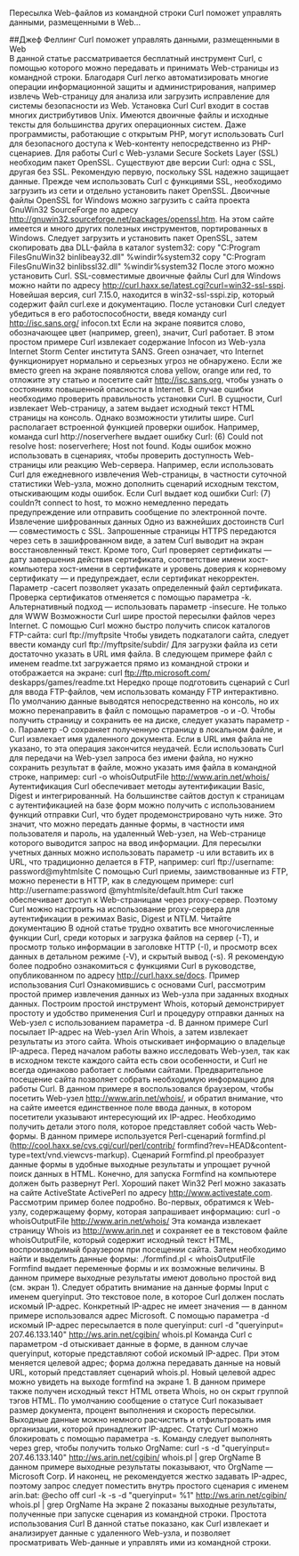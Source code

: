 Пересылка Web-файлов из командной строки
Curl поможет управлять данными, размещенными в Web...

##Джеф Феллинг
Curl поможет управлять данными, размещенными в Web  
В данной статье рассматривается бесплатный инструмент Curl, с помощью которого можно передавать и принимать Web-страницы из командной строки. Благодаря Curl легко автоматизировать многие операции информационной защиты и администрирования, например извлечь Web-страницу для анализа или загрузить исправление для системы безопасности из Web.
Установка Curl
Curl входит в состав многих дистрибутивов Unix. Имеются двоичные файлы и исходные тексты для большинства других операционных систем. Даже программисты, работающие с открытым PHP, могут использовать Curl для безопасного доступа к Web-контенту непосредственно из PHP-сценариев.
Для работы Curl с Web-узлами Secure Sockets Layer (SSL) необходим пакет OpenSSL. Существуют две версии Curl: одна с SSL, другая без SSL. Рекомендую первую, поскольку SSL надежно защищает данные.
Прежде чем использовать Curl с функциями SSL, необходимо загрузить из сети и отдельно установить пакет OpenSSL. Двоичные файлы OpenSSL for Windows можно загрузить с сайта проекта GnuWin32 SourceForge по адресу http://gnuwin32.sourceforge.net/packages/openssl.htm. На этом сайте имеется и много других полезных инструментов, портированных в Windows.
Следует загрузить и установить пакет OpenSSL, затем скопировать два DLL-файла в каталог system32:
copy "C:Program
FilesGnuWin32
binlibeay32.dll"
%windir%system32
copy "C:Program
FilesGnuWin32
binlibssl32.dll"
%windir%system32
После этого можно установить Curl. SSL-совместимые двоичные файлы Curl для Windows можно найти по адресу http://curl.haxx.se/latest.cgi?curl=win32-ssl-sspi. Новейшая версия, curl 7.15.0, находится в win32-ssl-sspi.zip, который содержит файл curl.exe и документацию.
После установки Curl следует убедиться в его работоспособности, введя команду
curl http://isc.sans.org/
infocon.txt
Если на экране появится слово, обозначающее цвет (например, green), значит, Curl работает. В этом простом примере Curl извлекает содержание Infocon из Web-узла Internet Storm Center института SANS. Green означает, что Internet функционирует нормально и серьезных угроз не обнаружено. Если же вместо green на экране появляются слова yellow, orange или red, то отложите эту статью и посетите сайт http://isc.sans.org, чтобы узнать о состояниях повышенной опасности в Internet. В случае ошибки необходимо проверить правильность установки Curl.
В сущности, Curl извлекает Web-страницу, а затем выдает исходный текст HTML страницы на консоль. Однако возможности утилиты шире. Curl располагает встроенной функцией проверки ошибок. Например, команда
curl http://noserverhere
выдает ошибку Curl: (6) Could not resolve host: noserverhere; Host not found. Коды ошибок можно использовать в сценариях, чтобы проверить доступность Web-страницы или реакцию Web-сервера. Например, если использовать Curl для ежедневного извлечения Web-страницы, в частности суточной статистики Web-узла, можно дополнить сценарий исходным текстом, отыскивающим коды ошибок. Если Curl выдает код ошибки Curl: (7) couldn?t connect to host, то можно немедленно передать предупреждение или отправить сообщение по электронной почте.
Извлечение шифрованных данных
Одно из важнейших достоинств Curl — совместимость с SSL. Запрошенные страницы HTTPS передаются через сеть в зашифрованном виде, а затем Curl выводит на экран восстановленный текст. Кроме того, Curl проверяет сертификаты — дату завершения действия сертификата, соответствие имени хост-компьютера хост-имени в сертификате и уровень доверия к корневому сертификату — и предупреждает, если сертификат некорректен. Параметр -cacert позволяет указать определенный файл сертификата. Проверка сертификатов отменяется с помощью параметра -k. Альтернативный подход — использовать параметр -insecure.
Не только для WWW
Возможности Curl шире простой пересылки файлов через Internet. С помощью Curl можно быстро получить список каталогов FTP-сайта:
curl ftp://myftpsite
Чтобы увидеть подкаталоги сайта, следует ввести команду
curl ftp://myftpsite/subdir/
Для загрузки файла из сети достаточно указать в URL имя файла. В следующем примере файл с именем readme.txt загружается прямо из командной строки и отображается на экране:
curl ftp://ftp.microsoft.com/
deskapps/games/readme.txt
Нередко проще подготовить сценарий с Curl для ввода FTP-файлов, чем использовать команду FTP интерактивно.
По умолчанию данные выводятся непосредственно на консоль, но их можно перенаправить в файл с помощью параметров -o и -O. Чтобы получить страницу и сохранить ее на диске, следует указать параметр -o. Параметр -O сохраняет полученную страницу в локальном файле, и Curl извлекает имя удаленного документа. Если в URL имя файла не указано, то эта операция закончится неудачей. Если использовать Curl для передачи на Web-узел запроса без имени файла, но нужно сохранить результат в файле, можно указать имя файла в командной строке, например:
curl -o whoisOutputFile
http://www.arin.net/whois/
Аутентификация
Curl обеспечивает методы аутентификации Basic, Digest и интегрированный. На большинстве сайтов доступ к страницам с аутентификацией на базе форм можно получить с использованием функций отправки Curl, что будет продемонстрировано чуть ниже. Это значит, что можно передать данные формы, в частности имя пользователя и пароль, на удаленный Web-узел, на Web-странице которого выводится запрос на ввод информации. Для пересылки учетных данных можно использовать параметр -u или вставить их в URL, что традиционно делается в FTP, например:
curl ftp://username: 
password@myhtmlsite
С помощью Curl приемы, заимствованные из FTP, можно перенести в HTTP, как в следующем примере:
curl http://username:password
@myhtmlsite/default.htm
Curl также обеспечивает доступ к Web-страницам через proxy-сервер. Поэтому Curl можно настроить на использование proxy-сервера для аутентификации в режимах Basic, Digest и NTLM.
Читайте документацию
В одной статье трудно охватить все многочисленные функции Curl, среди которых и загрузка файлов на сервер (-T), и просмотр только информации в заголовке HTTP (-I), и просмотр всех данных в детальном режиме (-V), и скрытый вывод (-s). Я рекомендую более подробно ознакомиться с функциями Curl в руководстве, опубликованном по адресу http://curl.haxx.se/docs.
Пример использования Curl
Ознакомившись с основами Curl, рассмотрим простой пример извлечения данных из Web-узла при заданных входных данных. Построим простой инструмент Whois, который демонстрирует простоту и удобство применения Curl и процедуру отправки данных на Web-узел с использованием параметра -d. В данном примере Curl посылает IP-адрес на Web-узел Arin Whois, а затем извлекает результаты из этого сайта. Whois отыскивает информацию о владельце IP-адреса.
Перед началом работы важно исследовать Web-узел, так как в исходном тексте каждого сайта есть свои особенности, и Curl не всегда одинаково работает с любыми сайтами. Предварительное посещение сайта позволяет собрать необходимую информацию для работы Curl. В данном примере я воспользовался браузером, чтобы посетить Web-узел http://www.arin.net/whois/, и обратил внимание, что на сайте имеется единственное поле ввода данных, в котором посетители указывают интересующий их IP-адрес. Необходимо получить детали этого поля, которое представляет собой часть Web-формы. В данном примере используется Perl-сценарий formfind.pl (http://cool.haxx.se/cvs.cgi/curl/perl/contrib/ formfind?rev=HEAD&content-type=text/vnd.viewcvs-markup). Сценарий Formfind.pl преобразует данные формы в удобные выходные результаты и упрощает ручной поиск данных в HTML. Конечно, для запуска Formfind на компьютере должен быть развернут Perl. Хороший пакет Win32 Perl можно заказать на сайте ActiveState ActivePerl по адресу http://www.activestate.com.
Рассмотрим пример более подробно. Во-первых, обратимся к Web-узлу, содержащему форму, которая запрашивает информацию:
curl -o whoisOutputFile
http://www.arin.net/whois/
Эта команда извлекает страницу Whois из http://www.arin.net и сохраняет ее в текстовом файле whoisOutputFile, который содержит исходный текст HTML, воспроизводимый браузером при посещении сайта.
Затем необходимо найти и выделить данные формы:
./formfind.pl < whoisOutputFile
Formfind выдает переменные формы и их возможные величины. В данном примере выходные результаты имеют довольно простой вид (см. экран 1).
Следует обратить внимание на данные формы Input с именем queryinput. Это текстовое поле, в которое Curl должен послать искомый IP-адрес. Конкретный IP-адрес не имеет значения — в данном примере использовался адрес Microsoft. С помощью параметра -d искомый IP-адрес пересылается в поле queryinput:
curl -d "queryinput=
207.46.133.140"
http://ws.arin.net/cgibin/
whois.pl
Команда Curl с параметром -d отыскивает данные в форме, в данном случае queryinput, которые представляют собой искомый IP-адрес. При этом меняется целевой адрес; форма должна передавать данные на новый URL, который представляет сценарий whois.pl. Новый целевой адрес можно увидеть на выходе formfind на экране 1.
В данном примере также получен исходный текст HTML ответа Whois, но он скрыт группой тэгов HTML. По умолчанию сообщение о статусе Curl показывает размер документа, процент выполнения и скорость пересылки. Выходные данные можно немного расчистить и отфильтровать имя организации, которой принадлежит IP-адрес. Статус Curl можно блокировать с помощью параметра -s. Команду следует выполнять через grep, чтобы получить только OrgName:
curl -s -d "queryinput=
207.46.133.140"
http://ws.arin.net/cgibin/
whois.pl
| grep OrgName
В данном примере выходные результаты показывают, что OrgName — Microsoft Corp.
И наконец, не рекомендуется жестко задавать IP-адрес, поэтому запрос следует поместить внутрь простого сценария с именем arin.bat:
@echo off
curl -k -s -d "queryinput=
%1" http://ws.arin.net/cgibin/
whois.pl | grep OrgName
На экране 2 показаны выходные результаты, полученные при запуске сценария из командной строки.
Простота использования Curl
В данной статье показано, как Curl извлекает и анализирует данные с удаленного Web-узла, и позволяет просматривать Web-данные и управлять ими из командной строки.
